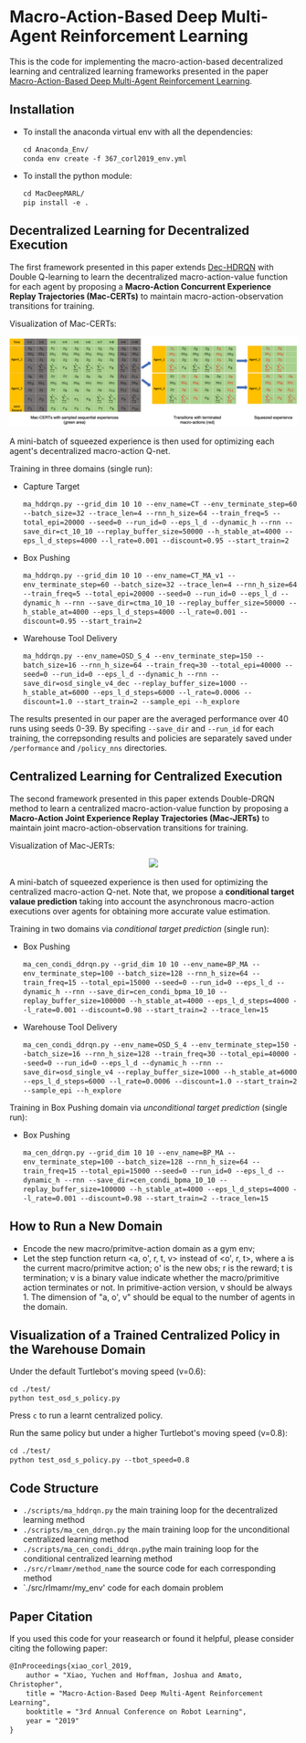 # Macro-Action-Based Deep Multi-Agent Reinforcement Learning

This is the code for implementing the macro-action-based decentralized learning and centralized learning frameworks presented in the paper [Macro-Action-Based Deep Multi-Agent Reinforcement Learning](https://drive.google.com/file/d/1R5bh7Hqs_Dhzz7FMmPP8TmMmk_IppcWL/view).

## Installation

- To install the anaconda virtual env with all the dependencies:
  ```
  cd Anaconda_Env/
  conda env create -f 367_corl2019_env.yml
  ```
- To install the python module:
  ```
  cd MacDeepMARL/
  pip install -e .
  ```
## Decentralized Learning for Decentralized Execution

The first framework presented in this paper extends [Dec-HDRQN](https://arxiv.org/pdf/1703.06182.pdf) with Double Q-learning to learn the decentralized macro-action-value function for each agent by proposing a **Macro-Action Concurrent Experience Replay Trajectories (Mac-CERTs)** to maintain macro-action-observation transitions for training.

Visualization of Mac-CERTs:

![](https://github.com/yuchen-x/CoRL2019/blob/master/images/dec_buffer.png)

A mini-batch of squeezed experience is then used for optimizing each agent's decentralized macro-action Q-net.

Training in three domains (single run):
- Capture Target
  ```
  ma_hddrqn.py --grid_dim 10 10 --env_name=CT --env_terminate_step=60 --batch_size=32 --trace_len=4 --rnn_h_size=64 --train_freq=5 --total_epi=20000 --seed=0 --run_id=0 --eps_l_d --dynamic_h --rnn --save_dir=ct_10_10 --replay_buffer_size=50000 --h_stable_at=4000 --eps_l_d_steps=4000 --l_rate=0.001 --discount=0.95 --start_train=2
  ```
- Box Pushing
  ```
  ma_hddrqn.py --grid_dim 10 10 --env_name=CT_MA_v1 --env_terminate_step=60 --batch_size=32 --trace_len=4 --rnn_h_size=64 --train_freq=5 --total_epi=20000 --seed=0 --run_id=0 --eps_l_d --dynamic_h --rnn --save_dir=ctma_10_10 --replay_buffer_size=50000 --h_stable_at=4000 --eps_l_d_steps=4000 --l_rate=0.001 --discount=0.95 --start_train=2
  ```
- Warehouse Tool Delivery
  ```
  ma_hddrqn.py --env_name=OSD_S_4 --env_terminate_step=150 --batch_size=16 --rnn_h_size=64 --train_freq=30 --total_epi=40000 --seed=0 --run_id=0 --eps_l_d --dynamic_h --rnn --save_dir=osd_single_v4_dec --replay_buffer_size=1000 --h_stable_at=6000 --eps_l_d_steps=6000 --l_rate=0.0006 --discount=1.0 --start_train=2 --sample_epi --h_explore
  ```
  
The results presented in our paper are the averaged performance over 40 runs using seeds 0-39. By specifing `--save_dir` and `--run_id` for each training, the correpsonding results and policies are separately saved under `/performance` and `/policy_nns` directories.

## Centralized Learning for Centralized Execution

The second framework presented in this paper extends Double-DRQN method to learn a centralized macro-action-value function by proposing a **Macro-Action Joint Experience Replay Trajectories (Mac-JERTs)** to maintain joint macro-action-observation transitions for training.

Visualization of Mac-JERTs:
<p align="center">
  <img src="https://github.com/yuchen-x/MacDeepMARL/blob/master/images/cen_buffer.png" width="70%">
</p>

A mini-batch of squeezed experience is then used for optimizing the centralized macro-action Q-net. Note that, we propose a **conditional target valaue prediction** taking into account the asynchronous macro-action executions over agents for obtaining more accurate value estimation.

Training in two domains via *conditional target prediction* (single run):

- Box Pushing
  ```
  ma_cen_condi_ddrqn.py --grid_dim 10 10 --env_name=BP_MA --env_terminate_step=100 --batch_size=128 --rnn_h_size=64 --train_freq=15 --total_epi=15000 --seed=0 --run_id=0 --eps_l_d --dynamic_h --rnn --save_dir=cen_condi_bpma_10_10 --replay_buffer_size=100000 --h_stable_at=4000 --eps_l_d_steps=4000 --l_rate=0.001 --discount=0.98 --start_train=2 --trace_len=15
  ```
- Warehouse Tool Delivery
  ```
  ma_cen_condi_ddrqn.py --env_name=OSD_S_4 --env_terminate_step=150 --batch_size=16 --rnn_h_size=128 --train_freq=30 --total_epi=40000 --seed=0 --run_id=0 --eps_l_d --dynamic_h --rnn --save_dir=osd_single_v4 --replay_buffer_size=1000 --h_stable_at=6000 --eps_l_d_steps=6000 --l_rate=0.0006 --discount=1.0 --start_train=2 --sample_epi --h_explore
  ```
Training in Box Pushing domain via *unconditional target prediction* (single run):

- Box Pushing
  ```
  ma_cen_ddrqn.py --grid_dim 10 10 --env_name=BP_MA --env_terminate_step=100 --batch_size=128 --rnn_h_size=64 --train_freq=15 --total_epi=15000 --seed=0 --run_id=0 --eps_l_d --dynamic_h --rnn --save_dir=cen_condi_bpma_10_10 --replay_buffer_size=100000 --h_stable_at=4000 --eps_l_d_steps=4000 --l_rate=0.001 --discount=0.98 --start_train=2 --trace_len=15
  ```

## How to Run a New Domain

- Encode the new macro/primitve-action domain as a gym env;
- Let the step function return <a, o', r, t, v> instead of <o', r, t>, where a is the current macro/primitve action; o' is the new obs; r is the reward; t is termination; v is a binary value indicate whether the macro/primitive action terminates or not. In primitive-action version, v should be always 1. The dimension of "a, o', v" should be equal to the number of agents in the domain.

## Visualization of a Trained Centralized Policy in the Warehouse Domain

Under the default Turtlebot's moving speed (v=0.6):
  ```
  cd ./test/
  python test_osd_s_policy.py
  ```
Press `c` to run a learnt centralized policy.

Run the same policy but under a higher Turtlebot's moving speed (v=0.8):
  ```
  cd ./test/
  python test_osd_s_policy.py --tbot_speed=0.8
  ```

## Code Structure
- `./scripts/ma_hddrqn.py` the main training loop for the decentralized learning method
- `./scripts/ma_cen_ddrqn.py` the main training loop for the unconditional centralized learning method 
- `./scripts/ma_cen_condi_ddrqn.py`the main training loop for the conditional centralized learning method
- `./src/rlmamr/method_name` the source code for each corresponding method
- `./src/rlmamr/my_env' code for each domain problem

## Paper Citation
If you used this code for your reasearch or found it helpful, please consider citing the following paper:
```
@InProceedings{xiao_corl_2019,
    author = "Xiao, Yuchen and Hoffman, Joshua and Amato, Christopher",
    title = "Macro-Action-Based Deep Multi-Agent Reinforcement Learning",
    booktitle = "3rd Annual Conference on Robot Learning",
    year = "2019"
}
```
